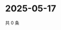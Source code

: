 # 2025-05-17

共 0 条

<!-- BEGIN ZHIHUQUESTIONS -->
<!-- 最后更新时间 Sat May 17 2025 02:15:31 GMT+0800 (China Standard Time) -->

<!-- END ZHIHUQUESTIONS -->
